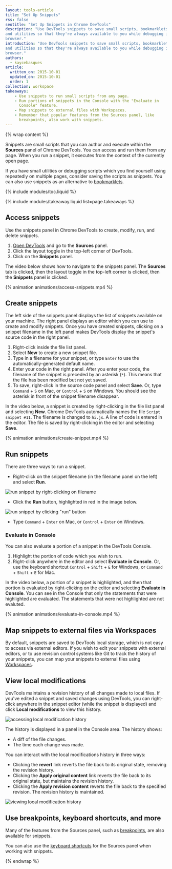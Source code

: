 ```yaml
---
layout: tools-article
title: "Set Up Snippets"
rss: false
seotitle: "Set Up Snippets in Chrome DevTools"
description: "Use DevTools snippets to save small scripts, bookmarklets, 
and utilities so that they're always available to you while debugging in the
browser."
introduction: "Use DevTools snippets to save small scripts, bookmarklets, 
and utilities so that they're always available to you while debugging in the
browser."
authors:
  - kaycebasques
article:
  written_on: 2015-10-01
  updated_on: 2015-10-01
  order: 1
collection: workspace
takeaways:
    - Use snippets to run small scripts from any page.
    - Run portions of snippets in the Console with the "Evaluate in
      Console" feature.
    - Map snippets to external files with Workspaces.
    - Remember that popular features from the Sources panel, like
      breakpoints, also work with snippets.
---
```


{% wrap content %}

Snippets are small scripts that you can author and execute within the 
**Sources** panel of Chrome DevTools. You can access and run them from 
any page. When you run a snippet, it executes from the
context of the currently open page. 

If you have small utilities or debugging scripts which you find yourself 
using repeatedly on multiple pages, consider saving the scripts as snippets. 
You can also use snippets as an alternative to 
[bookmarklets](https://en.wikipedia.org/wiki/Bookmarklet).

{% include modules/toc.liquid %}

{% include modules/takeaway.liquid list=page.takeaways %}

## Access snippets

Use the snippets panel in Chrome DevTools to create, modify, run, 
and delete snippets.

1. [Open DevTools](setup-devtools#access-devtools) and go to the 
   **Sources** panel.
1. Click the layout toggle in the top-left corner of DevTools.
1. Click on the **Snippets** panel.

The video below shows how to navigate to the snippets panel. The **Sources**
tab is clicked, then the layout toggle in the top-left corner is clicked, 
then the **Snippets** panel is clicked.

{% animation animations/access-snippets.mp4 %}

## Create snippets

The left side of the snippets panel displays the list of snippets available
on your machine. The right panel displays an editor which you can use to
create and modify snippets. Once you have created snippets, clicking on
a snippet filename in the left panel makes DevTools display the 
snippet's source code in the right panel.

1. Right-click inside the file list panel.
1. Select **New** to create a new snippet file.
1. Type in a filename for your snippet, or type `Enter` to use the
   automatically-generated default name.
1. Enter your code in the right panel. After you enter your code, the 
   filename of the snippet is preceded by an asterisk (`*`). This means
   that the file has been modified but not yet saved.
1. To save, right-click in the source code panel and select **Save**. Or,
   type `Command` + `S` on Mac, or `Control` + `S` on Windows. You should
   see the asterisk in front of the snippet filename disappear.

In the video below, a snippet is created by right-clicking in the
file list panel and selecting **New**. Chrome DevTools automatically names
the file `Script snippet #11`. The filename is changed to `hi.js`. A 
line of code is entered in the editor. The file is saved by right-clicking
in the editor and selecting **Save**.

{% animation animations/create-snippet.mp4 %}

## Run snippets

There are three ways to run a snippet. 

* Right-click on the snippet filename (in the filename panel on the left) 
  and select **Run**.

![run snippet by right-clicking on filename](imgs/run-snippet-1.png)

* Click the **Run** button, highlighted in red in the image below.

![run snippet by clicking "run" button](imgs/run-snippet-2.png)

* Type `Command` + `Enter` on Mac, or `Control` + `Enter` on Windows. 

### Evaluate in Console

You can also evaluate a portion of a snippet in the DevTools Console. 

1. Highlight the portion of code which you wish to run.
1. Right-click anywhere in the editor and select **Evaluate in Console**.
   Or, use the keyboard shortcut `Control` + `Shift` + `E` for Windows, or
   `Command` + `Shift` + `E` for Mac.

In the video below, a portion of a snippet is highlighted, and then that
portion is evaluated by right-clicking on the editor and selecting 
**Evaluate in Console**. You can see in the Console that only the statements 
that were highlighted are evaluated. The statements that were not highlighted 
are not evaluted.

{% animation animations/evaluate-in-console.mp4 %}

## Map snippets to external files via Workspaces

By default, snippets are saved to DevTools local storage, which is not
easy to access via external editors. If you wish to edit your snippets
with external editors, or to use revision control systems like Git
to track the history of your snippets, you can map your snippets to
external files using [Workspaces](setup-workflow).

## View local modifications

DevTools maintains a revision history of all changes made to local 
files. If you've edited a snippet and saved changes using DevTools, 
you can right-click anywhere in the snippet editor (while the snippet is
displayed) and click **Local modifications** to view this history. 

![accessing local modification history](imgs/local-modifications.png)

The history is displayed in a panel in the Console area. The history shows:

* A diff of the file changes.
* The time each change was made.

You can interact with the local modifications history in three ways:

* Clicking the **revert** link reverts the file back to its original state,
  removing the revision history.
* Clicking the **Apply original content** link reverts the file back to its
  original state, but maintains the revision history.
* Clicking the **Apply revision content** reverts the file back to the
  specified revision. The revision history is maintained.

![viewing local modification history](imgs/local-modifications-history.png)

## Use breakpoints, keyboard shortcuts, and more

Many of the features from the Sources panel, such as 
[breakpoints](/web/tools/javascript/breakpoints/index), are also available for 
snippets.

You can also use the 
[keyboard shortcuts](/web/tools/iterate/inspect-styles/shortcuts) for the 
Sources panel when working with snippets.

{% endwrap %}
